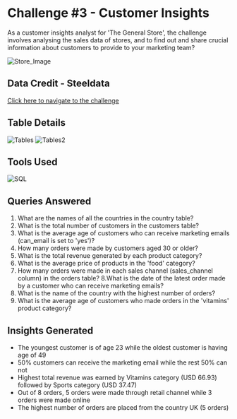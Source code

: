 
# Challenge #3 - Customer Insights

As a customer insights analyst for 'The General Store', the challenge involves analysing the sales data of stores, and to 
find out and share crucial information about customers to provide to your marketing team?

![Store_Image](https://www.steeldata.org.uk/sql3.jpg)




## Data Credit - Steeldata

[Click here to navigate to the challenge ](https://www.steeldata.org.uk/sql3.html)
## Table Details

![Tables](https://www.steeldata.org.uk/sql3tables1.png)
![Tables2](https://www.steeldata.org.uk/sql3tables2.png)




## Tools Used

![SQL](https://www.bconcepts.pt/wp-content/uploads/2020/11/Microsoft-SQL-Server.png)
## Queries Answered

1. What are the names of all the countries in the country table?
2. What is the total number of customers in the customers table?
3. What is the average age of customers who can receive marketing emails (can_email is set to 'yes')?
4. How many orders were made by customers aged 30 or older?
5. What is the total revenue generated by each product category?
6. What is the average price of products in the 'food' category?
7. How many orders were made in each sales channel (sales_channel column) in the orders table?
8.What is the date of the latest order made by a customer who can receive marketing emails?
9. What is the name of the country with the highest number of orders?
10. What is the average age of customers who made orders in the 'vitamins' product category?
## Insights Generated

- The youngest customer is of age 23 while the oldest customer is having age of 49
- 50% customers can receive the marketing email while the rest 50% can not
- Highest total revenue was earned by Vitamins category (USD 66.93) followed by Sports category (USD 37.47)
- Out of 8 orders, 5 orders were made through retail channel while 3 orders were made online
- The highest number of orders are placed from the country UK (5 orders)
